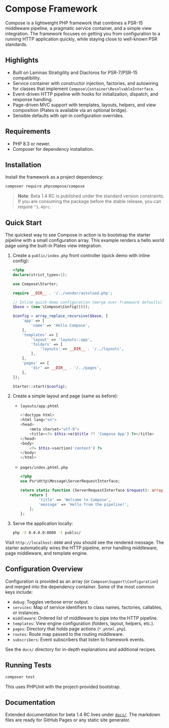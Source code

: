 # Compose Framework

Compose is a lightweight PHP framework that combines a PSR-15 middleware pipeline, a pragmatic service container, and a simple view integration. The framework focuses on getting you from configuration to a running HTTP application quickly, while staying close to well-known PSR standards.

## Highlights
- Built on Laminas Stratigility and Diactoros for PSR-7/PSR-15 compatibility.
- Service container with constructor injection, factories, and autowiring for classes that implement `Compose\Container\ResolvableInterface`.
- Event-driven HTTP pipeline with hooks for initialization, dispatch, and response handling.
- Page-driven MVC support with templates, layouts, helpers, and view composition (Plates is available via an optional bridge).
- Sensible defaults with opt-in configuration overrides.

## Requirements
- PHP 8.3 or newer.
- Composer for dependency installation.

## Installation

Install the framework as a project dependency:

```bash
composer require phpcompose/compose
```

> **Note**: Beta 1.4 RC is published under the standard version constraints. If you are consuming the package before the stable release, you can require `^1.4@rc`.

## Quick Start

The quickest way to see Compose in action is to bootstrap the starter pipeline with a small configuration array. This example renders a hello world page using the built-in Plates view integration.

1. Create a `public/index.php` front controller (quick demo with inline config):

    ```php
    <?php
    declare(strict_types=1);

    use Compose\Starter;

    require __DIR__ . '/../vendor/autoload.php';

    // Inline quick-demo configuration (merge over framework defaults)
    $base = (new \Compose\Config())();

    $config = array_replace_recursive($base, [
        'app' => [
            'name' => 'Hello Compose',
        ],
        'templates' => [
            'layout' => 'layouts::app',
            'folders' => [
                'layouts' => __DIR__ . '/../layouts',
            ],
        ],
        'pages' => [
            'dir' => __DIR__ . '/../pages',
        ],
    ]);

    Starter::start($config);
    ```


2. Create a simple layout and page (same as before):

    - `layouts/app.phtml`
        ```php
        <!doctype html>
        <html lang="en">
        <head>
            <meta charset="utf-8">
            <title><?= $this->e($title ?? 'Compose App') ?></title>
        </head>
        <body>
            <?= $this->section('content') ?>
        </body>
        </html>
        ```

    - `pages/index.phtml.php`
        ```php
        <?php
        use Psr\Http\Message\ServerRequestInterface;

        return static function (ServerRequestInterface $request): array {
            return [
                'title' => 'Welcome to Compose',
                'message' => 'Hello from the pipeline!',
            ];
        };
        ```

4. Serve the application locally:

    ```bash
    php -S 0.0.0.0:8080 -t public/
    ```

Visit `http://localhost:8080` and you should see the rendered message. The starter automatically wires the HTTP pipeline, error handling middleware, page middleware, and template engine.

## Configuration Overview

Configuration is provided as an array (or `Compose\Support\Configuration`) and merged into the dependency container. Some of the most common keys include:

- `debug`: Toggles verbose error output.
- `services`: Map of service identifiers to class names, factories, callables, or instances.
- `middleware`: Ordered list of middleware to pipe into the HTTP pipeline.
- `templates`: View engine configuration (folders, layout, helpers, etc.).
- `pages`: Directory that holds page actions (`*.phtml.php`).
- `routes`: Route map passed to the routing middleware.
- `subscribers`: Event subscribers that listen to framework events.

See the `docs/` directory for in-depth explanations and additional recipes.

## Running Tests

```bash
composer test
```

This uses PHPUnit with the project-provided bootstrap.

## Documentation

Extended documentation for beta 1.4 RC lives under [`docs/`](docs/index.md). The markdown files are ready for GitHub Pages or any static site generator.
